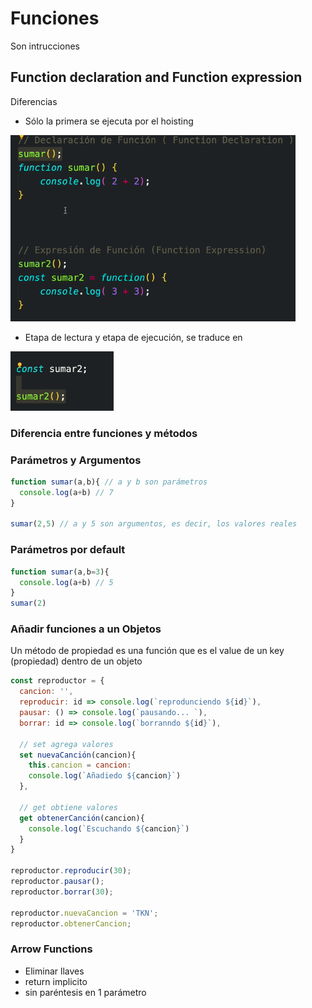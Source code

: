 # Funciones

Son intrucciones

## Function declaration and Function expression

Diferencias
- Sólo la primera se ejecuta por el hoisting


![functions](./functions.png)

- Etapa de lectura y etapa de ejecución, se traduce en

![functions](./functions-2.png)


### Diferencia entre funciones y métodos

### Parámetros y Argumentos

```js
function sumar(a,b){ // a y b son parámetros
  console.log(a+b) // 7
}

sumar(2,5) // a y 5 son argumentos, es decir, los valores reales

```
### Parámetros por default

```js 
function sumar(a,b=3){ 
  console.log(a+b) // 5 
}
sumar(2) 

```
### Añadir funciones a un Objetos

Un método de propiedad es una función que es el value de un key (propiedad) dentro de un objeto

```js
const reproductor = {
  cancion: '',
  reproducir: id => console.log(`reprodunciendo ${id}`),
  pausar: () => console.log(`pausando... `),
  borrar: id => console.log(`borranndo ${id}`),

  // set agrega valores
  set nuevaCanción(cancion){
    this.cancion = cancion:
    console.log(`Añadiedo ${cancion}`)
  },

  // get obtiene valores
  get obtenerCanción(cancion){
    console.log(`Escuchando ${cancion}`)
  }
}

reproductor.reproducir(30);
reproductor.pausar();
reproductor.borrar(30);

reproductor.nuevaCancion = 'TKN';
reproductor.obtenerCancion;

```

### Arrow Functions 

- Eliminar llaves
- return implicito
- sin paréntesis en 1 parámetro
